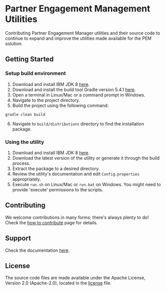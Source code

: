 # Partner Engagement Management Utilities
Contributing Partner Engagement Manager utilities and their source code to continue to expand and improve the utilities made available for the PEM solution.

## Getting Started

### Setup build environment
1. Download and install IBM JDK 8 [here](https://developer.ibm.com/javasdk/downloads/sdk8/).
2. Download and install the build tool Gradle version 5.4.1 [here](https://gradle.org/install/).
3. Open a terminal in Linux/Mac or a command prompt in Windows.
4. Navigate to the project directory.
5. Build the project using the following command:  
```
gradle clean build
```  
6. Navigate to `build/distributions` directory to find the installation package.

### Using the utility
1. Download and install IBM JDK 8 [here](https://developer.ibm.com/javasdk/downloads/sdk8/).
2. Download the latest version of the utility or generate it through the build process.
3. Extract the package to a desired directory.
4. Review the utility's documentation and edit `Config.properties` appropriately.
5. Execute `run.sh` on Linux/Mac or `run.bat` on Windows. You might need to provide 'execute' permissions to the scripts. 

## Contributing
We welcome contributions in many forms; there's always plenty to do! Check the [how to contribute](https://github.com/IBM/pem-utilities/blob/master/CONTRIBUTING.md) page for details.

## Support
Check the documentation [here](https://github.com/IBM/pem-utilities/blob/master/CONTRIBUTING.md).

## License
The source code files are made available under the Apache License, Version 2.0 (Apache-2.0), located in the [license](https://github.com/IBM/pem-utilities/blob/master/LICENSE) file.
